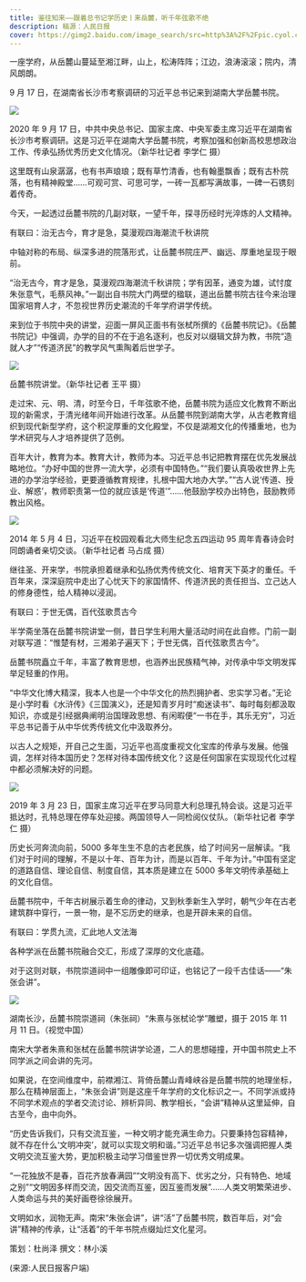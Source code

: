 ```yaml
---
title: 鉴往知来——跟着总书记学历史丨来岳麓，听千年弦歌不绝
description: 稿源：人民日报
cover: https://gimg2.baidu.com/image_search/src=http%3A%2F%2Fpic.cyol.com%2Fimg%2F20201216%2Fimg_960121c2d919eecec9fba336c8f422b343cd.jpeg&refer=http%3A%2F%2Fpic.cyol.com&app=2002&size=f9999,10000&q=a80&n=0&g=0n&fmt=jpeg?sec=1636276971&t=c4a81fb99c030517e53dcd8e333a383c
---
```


一座学府，从岳麓山蔓延至湘江畔，山上，松涛阵阵；江边，浪涛滚滚；院内，清风朗朗。

9 月 17 日，在湖南省长沙市考察调研的习近平总书记来到湖南大学岳麓书院。

![](https://pics3.baidu.com/feed/30adcbef76094b36d6eeaf628d0d30de8c109d0d.jpeg?token=54ac67bd5d1ea60cd081d127fc94288e)

2020 年 9 月 17 日，中共中央总书记、国家主席、中央军委主席习近平在湖南省长沙市考察调研。这是习近平在湖南大学岳麓书院，考察加强和创新高校思想政治工作、传承弘扬优秀历史文化情况。（新华社记者 李学仁 摄）

这里既有山泉潺潺，也有书声琅琅；既有草竹清香，也有翰墨飘香；既有古朴院落，也有精神殿堂……可观可赏、可思可学，一砖一瓦都写满故事，一碑一石镌刻着传奇。

今天，一起透过岳麓书院的几副对联，一望千年，探寻历经时光淬炼的人文精神。

有联曰：治无古今，育才是急，莫漫观四海潮流千秋讲院

中轴对称的布局、纵深多进的院落形式，让岳麓书院庄严、幽远、厚重地呈现于眼前。

“治无古今，育才是急，莫漫观四海潮流千秋讲院；学有因革，通变为雄，试忖度朱张意气，毛蔡风神。”一副出自书院大门两壁的楹联，道出岳麓书院古往今来治理国家培育人才，不忽视世界历史潮流的千年学府讲学传统。

来到位于书院中央的讲堂，迎面一屏风正面书有张栻所撰的《岳麓书院记》。《岳麓书院记》中强调，办学的目的不在于追名逐利，也反对以缀辑文辞为教，书院“造就人才”“传道济民”的教学风气熏陶着后世学子。

![](https://pics6.baidu.com/feed/962bd40735fae6cdeaa34dbb3c72432343a70f19.jpeg?token=ab2115f6c2f203ff840ca13a54f9cb68)

岳麓书院讲堂。（新华社记者 王平 摄）

走过宋、元、明、清，时至今日，千年弦歌不绝，岳麓书院为适应文化教育不断出现的新需求，于清光绪年间开始进行改革。从岳麓书院到湖南大学，从古老教育组织到现代新型学府，这个积淀厚重的文化殿堂，不仅是湖湘文化的传播重地，也为学术研究与人才培养提供了范例。

百年大计，教育为本。教育大计，教师为本。习近平总书记把教育摆在优先发展战略地位。“办好中国的世界一流大学，必须有中国特色。”“我们要认真吸收世界上先进的办学治学经验，更要遵循教育规律，扎根中国大地办大学。”“古人说‘传道、授业、解惑’，教师职责第一位的就应该是‘传道’”……他鼓励学校办出特色，鼓励教师教出风格。

![](https://pics2.baidu.com/feed/cb8065380cd791239c7345cf82f51585b0b780c6.jpeg?token=58ffa7be9dd807b377a81ff9ac5acd96)

2014 年 5 月 4 日，习近平在校园观看北大师生纪念五四运动 95 周年青春诗会时同朗诵者亲切交谈。（新华社记者 马占成 摄）

继往圣、开来学，书院承担着继承和弘扬优秀传统文化、培育天下英才的重任。千百年来，深深庭院中走出了心忧天下的家国情怀、传道济民的责任担当、立己达人的修身德性，给人精神以浸润。

有联曰：于世无偶，百代弦歌贯古今

半学斋坐落在岳麓书院讲堂一侧，昔日学生利用大量活动时间在此自修。门前一副对联写道：“惟楚有材，三湘弟子遍天下；于世无偶，百代弦歌贯古今”。

岳麓书院矗立千年，丰富了教育思想，也涵养出民族精气神，对传承中华文明发挥举足轻重的作用。

“中华文化博大精深，我本人也是一个中华文化的热烈拥护者、忠实学习者。”无论是小学时看《水浒传》《三国演义》，还是知青岁月时“痴迷读书”、每时每刻都汲取知识，亦或是引经据典阐明治国理政思想、有闲暇便“一书在手，其乐无穷”，习近平总书记善于从中华优秀传统文化中汲取养分。

以古人之规矩，开自己之生面，习近平也高度重视文化宝库的传承与发展。他强调，怎样对待本国历史？怎样对待本国传统文化？这是任何国家在实现现代化过程中都必须解决好的问题。

![](https://pics3.baidu.com/feed/1f178a82b9014a901d45ebe49cb67515b21beebd.jpeg?token=131202d47b9b5d8f332c13895adf7027)

2019 年 3 月 23 日，国家主席习近平在罗马同意大利总理孔特会谈。这是习近平抵达时，孔特总理在停车处迎接。两国领导人一同检阅仪仗队。（新华社记者 李学仁 摄）

历史长河奔流向前，5000 多年生生不息的古老民族，给了时间另一层解读。“我们对于时间的理解，不是以十年、百年为计，而是以百年、千年为计。”中国有坚定的道路自信、理论自信、制度自信，其本质是建立在 5000 多年文明传承基础上的文化自信。

岳麓书院中，千年古树展示着生命的律动，又到秋季新生入学时，朝气少年在古老建筑群中穿行，一景一物，是不忘历史的继承，也是开辟未来的自信。

有联曰：学贯九流，汇此地人文法海

各种学派在岳麓书院融合交汇，形成了深厚的文化底蕴。

对于这则对联，书院崇道祠中一组雕像即可印证，也铭记了一段千古佳话——“朱张会讲”。

![](https://pics0.baidu.com/feed/b8014a90f603738da2c7b9889cdafc56fa19ecd7.jpeg?token=41ffeac8b684510c946ddd6135f0e5db)

湖南长沙，岳麓书院崇道祠（朱张祠）“朱熹与张栻论学”雕塑，摄于 2015 年 11 月 11 日。（视觉中国）

南宋大学者朱熹和张栻在岳麓书院讲学论道，二人的思想碰撞，开中国书院史上不同学派之间会讲的先河。

如果说，在空间维度中，前襟湘江、背倚岳麓山青峰峡谷是岳麓书院的地理坐标，那么在精神层面上，“朱张会讲”则是这座千年学府的文化标识之一。不同学派或持不同学术观点的学者交流讨论、辨析异同、教学相长，“会讲”精神从这里延伸，自古至今，由中向外。

“历史告诉我们，只有交流互鉴，一种文明才能充满生命力。只要秉持包容精神，就不存在什么‘文明冲突’，就可以实现文明和谐。”习近平总书记多次强调把握人类文明交流互鉴大势，更加积极主动学习借鉴世界一切优秀文明成果。

“一花独放不是春，百花齐放春满园”“文明没有高下、优劣之分，只有特色、地域之别”“文明因多样而交流，因交流而互鉴，因互鉴而发展”……人类文明繁荣进步、人类命运与共的美好画卷徐徐展开。

文明如水，润物无声。南宋“朱张会讲”，讲“活”了岳麓书院，数百年后，对“会讲”精神的传承，让“活着”的千年书院点缀灿烂文化星河。

策划：杜尚泽 撰文：林小溪

(来源:人民日报客户端)
